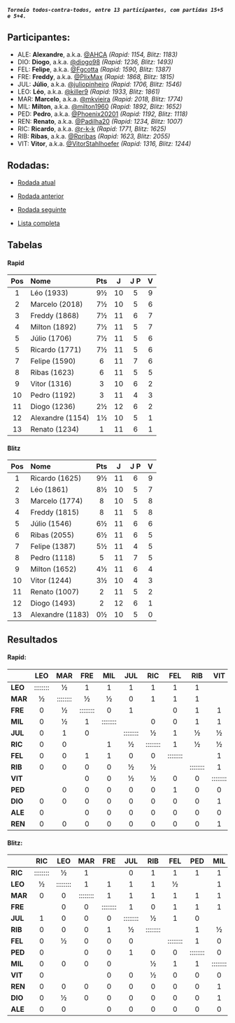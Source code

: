 ***`Torneio todos-contra-todos, entre 13 participantes, com partidas 15+5 e 5+4.`***

## Participantes:

* ALE: **Alexandre**, a.k.a. [@AHCA](https://www.lichess.org/@/AHCA) *(Rapid: 1154, Blitz: 1183)*
* DIO: **Diogo**, a.k.a. [@diogo98](https://www.lichess.org/@/diogo98) *(Rapid: 1236, Blitz: 1493)*
* FEL: **Felipe**, a.k.a. [@Fgcotta](https://www.lichess.org/@/Fgcotta) *(Rapid: 1590, Blitz: 1387)*
* FRE: **Freddy**, a.k.a. [@PlixMax](https://www.lichess.org/@/PlixMax) *(Rapid: 1868, Blitz: 1815)*
* JUL: **Júlio**, a.k.a. [@juliopinheiro](https://www.lichess.org/@/juliopinheiro) *(Rapid: 1706, Blitz: 1546)*
* LEO: **Léo**, a.k.a. [@killer9](https://www.lichess.org/@/killer9) *(Rapid: 1933, Blitz: 1861)*
* MAR: **Marcelo**, a.k.a. [@mkvieira](https://www.lichess.org/@/mkvieira) *(Rapid: 2018, Blitz: 1774)*
* MIL: **Milton**, a.k.a. [@milton1960](https://www.lichess.org/@/milton1960) *(Rapid: 1892, Blitz: 1652)*
* PED: **Pedro**, a.k.a. [@Phoenix20201](https://www.lichess.org/@/Phoenix20201) *(Rapid: 1192, Blitz: 1118)*
* REN: **Renato**, a.k.a. [@Padilha20](https://www.lichess.org/@/Padilha20) *(Rapid: 1234, Blitz: 1007)*
* RIC: **Ricardo**, a.k.a. [@r-k-k](https://www.lichess.org/@/r-k-k) *(Rapid: 1771, Blitz: 1625)*
* RIB: **Ribas**, a.k.a. [@Rpribas](https://www.lichess.org/@/Rpribas) *(Rapid: 1623, Blitz: 2055)*
* VIT: **Vitor**, a.k.a. [@VitorStahlhoefer](https://www.lichess.org/@/VitorStahlhoefer) *(Rapid: 1316, Blitz: 1244)*

## Rodadas:

* [Rodada atual](https://grupo-de-xadrez.github.io/rodadas/12)

* [Rodada anterior](https://grupo-de-xadrez.github.io/rodadas/11)

* [Rodada seguinte](https://grupo-de-xadrez.github.io/rodadas/13)

* [Lista completa](https://grupo-de-xadrez.github.io/rodadas)

## Tabelas

#### Rapid

| Pos | Nome | Pts | J | J P | V |
| :---: | :--- | :---: | :---: | :---: | :---: |
| 1 | Léo (1933) | 9½ | 10 | 5 | 9 |
| 2 | Marcelo (2018) | 7½ | 10 | 5 | 6 |
| 3 | Freddy (1868) | 7½ | 11 | 6 | 7 |
| 4 | Milton (1892) | 7½ | 11 | 5 | 7 |
| 5 | Júlio (1706) | 7½ | 11 | 5 | 6 |
| 5 | Ricardo (1771) | 7½ | 11 | 5 | 6 |
| 7 | Felipe (1590) | 6 | 11 | 7 | 6 |
| 8 | Ribas (1623) | 6 | 11 | 5 | 5 |
| 9 | Vitor (1316) | 3 | 10 | 6 | 2 |
| 10 | Pedro (1192) | 3 | 11 | 4 | 3 |
| 11 | Diogo (1236) | 2½ | 12 | 6 | 2 |
| 12 | Alexandre (1154) | 1½ | 10 | 5 | 1 |
| 13 | Renato (1234) | 1 | 11 | 6 | 1 |

#### Blitz

| Pos | Nome | Pts | J | J P | V |
| :---: | :--- | :---: | :---: | :---: | :---: |
| 1 | Ricardo (1625) | 9½ | 11 | 6 | 9 |
| 2 | Léo (1861) | 8½ | 10 | 5 | 7 |
| 3 | Marcelo (1774) | 8 | 10 | 5 | 8 |
| 4 | Freddy (1815) | 8 | 11 | 5 | 8 |
| 5 | Júlio (1546) | 6½ | 11 | 6 | 6 |
| 6 | Ribas (2055) | 6½ | 11 | 6 | 5 |
| 7 | Felipe (1387) | 5½ | 11 | 4 | 5 |
| 8 | Pedro (1118) | 5 | 11 | 7 | 5 |
| 9 | Milton (1652) | 4½ | 11 | 6 | 4 |
| 10 | Vitor (1244) | 3½ | 10 | 4 | 3 |
| 11 | Renato (1007) | 2 | 11 | 5 | 2 |
| 12 | Diogo (1493) | 2 | 12 | 6 | 1 |
| 13 | Alexandre (1183) | 0½ | 10 | 5 | 0 |

## Resultados

#### Rapid:

| | LEO | MAR | FRE | MIL | JUL | RIC | FEL | RIB | VIT | PED | DIO | ALE | REN |
| :--- | :---: | :---: | :---: | :---: | :---: | :---: | :---: | :---: | :---: | :---: | :---: | :---: | :---: |
| **LEO** | :::::::: | ½ | 1 | 1 | 1 | 1 | 1 | 1 |  |  | 1 | 1 | 1 |
| **MAR** | ½ | :::::::: | ½ | ½ | 0 | 1 | 1 | 1 |  | 1 | 1 |  | 1 |
| **FRE** | 0 | ½ | :::::::: | 0 | 1 |  | 0 | 1 | 1 | 1 | 1 | 1 | 1 |
| **MIL** | 0 | ½ | 1 | :::::::: |  | 0 | 0 | 1 | 1 | 1 | 1 | 1 | 1 |
| **JUL** | 0 | 1 | 0 |  | :::::::: | ½ | 1 | ½ | ½ | 1 | 1 | 1 | 1 |
| **RIC** | 0 | 0 |  | 1 | ½ | :::::::: | 1 | ½ | ½ | 1 | 1 | 1 | 1 |
| **FEL** | 0 | 0 | 1 | 1 | 0 | 0 | :::::::: |  | 1 | 0 | 1 | 1 | 1 |
| **RIB** | 0 | 0 | 0 | 0 | ½ | ½ |  | :::::::: | 1 | 1 | 1 | 1 | 1 |
| **VIT** |  |  | 0 | 0 | ½ | ½ | 0 | 0 | :::::::: | 1 | 0 | 1 | 0 |
| **PED** |  | 0 | 0 | 0 | 0 | 0 | 1 | 0 | 0 | :::::::: | 1 | 0 | 1 |
| **DIO** | 0 | 0 | 0 | 0 | 0 | 0 | 0 | 0 | 1 | 0 | :::::::: | ½ | 1 |
| **ALE** | 0 |  | 0 | 0 | 0 | 0 | 0 | 0 | 0 | 1 | ½ | :::::::: |  |
| **REN** | 0 | 0 | 0 | 0 | 0 | 0 | 0 | 0 | 1 | 0 | 0 |  | :::::::: |

#### Blitz:

| | RIC | LEO | MAR | FRE | JUL | RIB | FEL | PED | MIL | VIT | REN | DIO | ALE |
| :--- | :---: | :---: | :---: | :---: | :---: | :---: | :---: | :---: | :---: | :---: | :---: | :---: | :---: |
| **RIC** | :::::::: | ½ | 1 |  | 0 | 1 | 1 | 1 | 1 | 1 | 1 | 1 | 1 |
| **LEO** | ½ | :::::::: | 1 | 1 | 1 | 1 | ½ |  | 1 |  | 1 | ½ | 1 |
| **MAR** | 0 | 0 | :::::::: | 1 | 1 | 1 | 1 | 1 | 1 |  | 1 | 1 |  |
| **FRE** |  | 0 | 0 | :::::::: | 1 | 0 | 1 | 1 | 1 | 1 | 1 | 1 | 1 |
| **JUL** | 1 | 0 | 0 | 0 | :::::::: | ½ | 1 | 0 |  | 1 | 1 | 1 | 1 |
| **RIB** | 0 | 0 | 0 | 1 | ½ | :::::::: |  | 1 | ½ | ½ | 1 | 1 | 1 |
| **FEL** | 0 | ½ | 0 | 0 | 0 |  | :::::::: | 1 | 0 | 1 | 1 | 1 | 1 |
| **PED** | 0 |  | 0 | 0 | 1 | 0 | 0 | :::::::: | 0 | 1 | 1 | 1 | 1 |
| **MIL** | 0 | 0 | 0 | 0 |  | ½ | 1 | 1 | :::::::: | 1 | 0 | 0 | 1 |
| **VIT** | 0 |  |  | 0 | 0 | ½ | 0 | 0 | 0 | :::::::: | 1 | 1 | 1 |
| **REN** | 0 | 0 | 0 | 0 | 0 | 0 | 0 | 0 | 1 | 0 | :::::::: | 1 |  |
| **DIO** | 0 | ½ | 0 | 0 | 0 | 0 | 0 | 0 | 1 | 0 | 0 | :::::::: | ½ |
| **ALE** | 0 | 0 |  | 0 | 0 | 0 | 0 | 0 | 0 | 0 |  | ½ | :::::::: |

